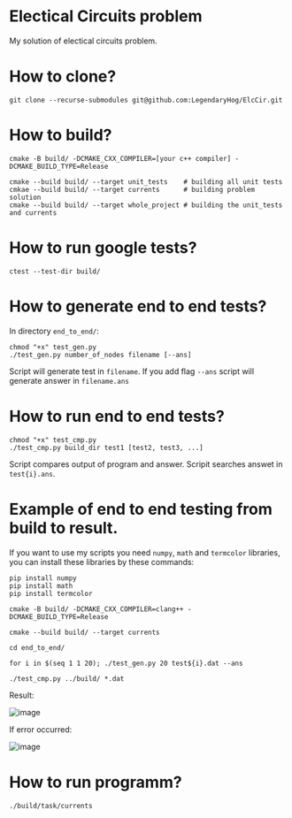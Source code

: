 # Electical Circuits problem
My solution of electical circuits problem.

# How to clone?
```
git clone --recurse-submodules git@github.com:LegendaryHog/ElcCir.git
```

# How to build?
```
cmake -B build/ -DCMAKE_CXX_COMPILER=[your c++ compiler] -DCMAKE_BUILD_TYPE=Release

cmake --build build/ --target unit_tests    # building all unit tests
cmkae --build build/ --target currents      # building problem solution
cmake --build build/ --target whole_project # building the unit_tests and currents
```

# How to run google tests?
```
ctest --test-dir build/
```

# How to generate end to end tests?
In directory `end_to_end/`:
```
chmod "+x" test_gen.py
./test_gen.py number_of_nodes filename [--ans]
```
Script will generate test in `filename`. If you add flag `--ans` script will generate answer in `filename.ans`

# How to run end to end tests?
```
chmod "+x" test_cmp.py
./test_cmp.py build_dir test1 [test2, test3, ...]
```
Script compares output of program and answer. Scripit searches answet in `test{i}.ans`.

# Example of end to end testing from build to result.

If you want to use my scripts you need `numpy`, `math` and `termcolor` libraries, you can install these libraries by these commands:
```
pip install numpy
pip install math
pip install termcolor
```

```
cmake -B build/ -DCMAKE_CXX_COMPILER=clang++ -DCMAKE_BUILD_TYPE=Release

cmake --build build/ --target currents

cd end_to_end/

for i in $(seq 1 1 20); ./test_gen.py 20 test${i}.dat --ans

./test_cmp.py ../build/ *.dat
```
Result:

![image](.readme/runnernormal.png)

If error occurred:

![image](.readme/runnererr.png)

# How to run programm?
```
./build/task/currents
```
